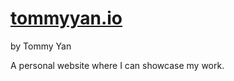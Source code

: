 # [tommyyan.io](http://tommyyan.io/)
by Tommy Yan

A personal website where I can showcase my work.
